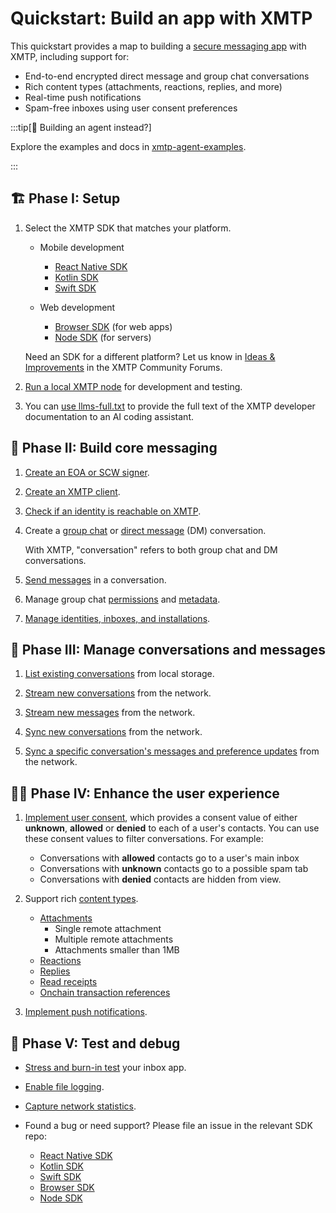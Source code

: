 # Quickstart: Build an app with XMTP

This quickstart provides a map to building a [secure messaging app](/protocol/security) with XMTP, including support for:

- End-to-end encrypted direct message and group chat conversations
- Rich content types (attachments, reactions, replies, and more)
- Real-time push notifications
- Spam-free inboxes using user consent preferences

:::tip[🤖 Building an agent instead?]

Explore the examples and docs in [xmtp-agent-examples](https://github.com/ephemeraHQ/xmtp-agent-examples).

:::

## 🏗️ Phase I: Setup

1. Select the XMTP SDK that matches your platform.

   - Mobile development
     - [React Native SDK](https://github.com/xmtp/xmtp-react-native)
     - [Kotlin SDK](https://github.com/xmtp/xmtp-android)
     - [Swift SDK](https://github.com/xmtp/xmtp-ios)

   - Web development
     - [Browser SDK](https://github.com/xmtp/xmtp-js/tree/main/sdks/browser-sdk) (for web apps)
     - [Node SDK](https://github.com/xmtp/xmtp-js/tree/main/sdks/node-sdk) (for servers)

   Need an SDK for a different platform? Let us know in [Ideas & Improvements](https://community.xmtp.org/c/general/ideas/54) in the XMTP Community Forums.

2. [Run a local XMTP node](https://github.com/xmtp/xmtp-local-node/tree/main) for development and testing.

3. You can [use llms-full.txt](http://localhost:5173/intro/build-with-llms) to provide the full text of the XMTP developer documentation to an AI coding assistant.


## 💬 Phase II: Build core messaging

1. [Create an EOA or SCW signer](/inboxes/create-a-signer#create-a-eoa-or-scw-signer).

2. [Create an XMTP client](/inboxes/create-a-client).

3. [Check if an identity is reachable on XMTP](/inboxes/create-conversations#check-if-an-identity-is-reachable).

4. Create a [group chat](/inboxes/create-conversations#create-a-new-group-chat) or [direct message](/inboxes/create-conversations#create-a-new-dm) (DM) conversation. 
   
   With XMTP, "conversation" refers to both group chat and DM conversations.

5. [Send messages](/inboxes/send-messages) in a conversation.

6. Manage group chat [permissions](/inboxes/group-permissions) and [metadata](/inboxes/group-metadata).

7. [Manage identities, inboxes, and installations](/inboxes/manage-inboxes).

## 📩 Phase III: Manage conversations and messages

1. [List existing conversations](/inboxes/list-and-stream#list-existing-conversations) from local storage.

2. [Stream new conversations](/inboxes/list-and-stream#stream-all-group-chats-and-dms) from the network.

3. [Stream new messages](/inboxes/list-and-stream#stream-all-group-chat-and-dm-messages-and-preferences) from the network.

4. [Sync new conversations](/inboxes/sync-and-syncall#sync-new-conversations) from the network.

5. [Sync a specific conversation's messages and preference updates](/inboxes/sync-and-syncall#sync-a-specific-conversation) from the network.

## 💅🏽 Phase IV: Enhance the user experience

1. [Implement user consent](/inboxes/user-consent/support-user-consent), which provides a consent value of either **unknown**, **allowed** or **denied** to each of a user's contacts. You can use these consent values to filter conversations. For example:
   
   - Conversations with **allowed** contacts go to a user's main inbox
   - Conversations with **unknown** contacts go to a possible spam tab
   - Conversations with **denied** contacts are hidden from view.
  
2. Support rich [content types](/inboxes/content-types/content-types).
   
   - [Attachments](/inboxes/content-types/attachments)
     - Single remote attachment
     - Multiple remote attachments
     - Attachments smaller than 1MB
   - [Reactions](/inboxes/content-types/reactions)
   - [Replies](/inboxes/content-types/replies)
   - [Read receipts](/inboxes/content-types/read-receipts)
   - [Onchain transaction references](/inboxes/content-types/transaction-refs)

3. [Implement push notifications](/inboxes/push-notifs/understand-push-notifs).

## 🧪 Phase V: Test and debug

- [Stress and burn-in test](/inboxes/debug-your-app#xmtp-debug) your inbox app.

- [Enable file logging](/inboxes/debug-your-app#file-logging).

- [Capture network statistics](/inboxes/debug-your-app#network-statistics).

- Found a bug or need support? Please file an issue in the relevant SDK repo:
  
  - [React Native SDK](https://github.com/xmtp/xmtp-react-native)
  - [Kotlin SDK](https://github.com/xmtp/xmtp-android)
  - [Swift SDK](https://github.com/xmtp/xmtp-ios)
  - [Browser SDK](https://github.com/xmtp/xmtp-js/tree/main/sdks/browser-sdk)
  - [Node SDK](https://github.com/xmtp/xmtp-js/tree/main/sdks/node-sdk)
